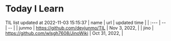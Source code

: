 # Today I Learn 
TIL list updated at 2022-11-03 15:15:37
| name | url | updated time |
| :--- | -- | -- |
| junmo | https://github.com/devjunmo/TIL | Nov 3, 2022,  |
| jino | https://github.com/wlsgh7608/JinoWiki | Oct 31, 2022, |

